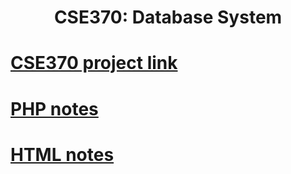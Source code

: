 # <h1 align = "center"> CSE370: Database System </h1>
# [**CSE370 project link**](https://github.com/mazidzomader/CSE370-Project-CareerHigh)
# [**PHP notes**](https://github.com/ConquerCommand/PHP-Basic) 
# [**HTML notes**](https://github.com/ConquerCommand/HTML-Basic)
